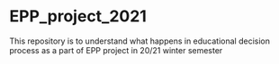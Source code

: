# EPP_project_2021
This repository is to understand what happens in educational decision process as a part of EPP project in 20/21 winter semester

